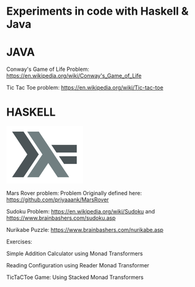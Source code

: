# Experiments in code with Haskell & Java

# JAVA

Conway's Game of Life Problem: https://en.wikipedia.org/wiki/Conway's_Game_of_Life

Tic Tac Toe problem: https://en.wikipedia.org/wiki/Tic-tac-toe

# HASKELL
![alt tag](https://github.com/TitusQuinctiusFlamininus/CampusMartius/blob/master/logo7000.png)

Mars Rover problem: Problem Originally defined here: https://github.com/priyaaank/MarsRover

Sudoku Problem: https://en.wikipedia.org/wiki/Sudoku and https://www.brainbashers.com/sudoku.asp

Nurikabe Puzzle: https://www.brainbashers.com/nurikabe.asp

Exercises: 

Simple Addition Calculator using Monad Transformers

Reading Configuration using Reader Monad Transformer

TicTaCToe Game: Using Stacked Monad Transformers
